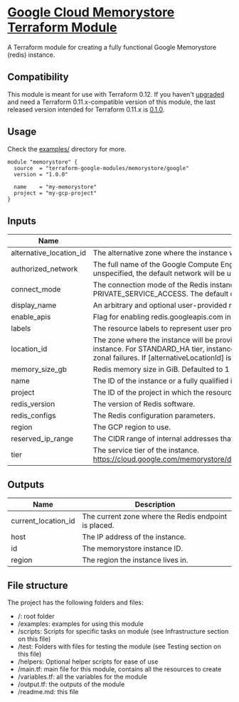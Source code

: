# [Google Cloud Memorystore Terraform Module](https://registry.terraform.io/modules/terraform-google-modules/memorystore/google/)

A Terraform module for creating a fully functional Google Memorystore (redis) instance.

## Compatibility
This module is meant for use with Terraform 0.12. If you haven't [upgraded](https://www.terraform.io/upgrade-guides/0-12.html) and need a Terraform 0.11.x-compatible version of this module, the last released version intended for Terraform 0.11.x
is [0.1.0](https://registry.terraform.io/modules/terraform-google-modules/memorystore/google/0.1.0).

## Usage

Check the [examples/](./examples/) directory for more.

```hcl
module "memorystore" {
  source  = "terraform-google-modules/memorystore/google"
  version = "1.0.0"

  name    = "my-memorystore"
  project = "my-gcp-project"
}
```

<!-- BEGINNING OF PRE-COMMIT-TERRAFORM DOCS HOOK -->
## Inputs

| Name | Description | Type | Default | Required |
|------|-------------|:----:|:-----:|:-----:|
| alternative\_location\_id | The alternative zone where the instance will be provisioned. | string | `"null"` | no |
| authorized\_network | The full name of the Google Compute Engine network to which the instance is connected. If left unspecified, the default network will be used. | string | `"null"` | no |
| connect\_mode | The connection mode of the Redis instance. Can be either DIRECT_PEERING or PRIVATE_SERVICE_ACCESS. The default connect mode if not provided is DIRECT_PEERING. | string | `"null"` | no |
| display\_name | An arbitrary and optional user-provided name for the instance. | string | `"null"` | no |
| enable\_apis | Flag for enabling redis.googleapis.com in your project | bool | `"true"` | no |
| labels | The resource labels to represent user provided metadata. | map(string) | `"null"` | no |
| location\_id | The zone where the instance will be provisioned. If not provided, the service will choose a zone for the instance. For STANDARD_HA tier, instances will be created across two zones for protection against zonal failures. If [alternativeLocationId] is also provided, it must be different from [locationId]. | string | `"null"` | no |
| memory\_size\_gb | Redis memory size in GiB. Defaulted to 1 GiB | number | `"1"` | no |
| name | The ID of the instance or a fully qualified identifier for the instance. | string | n/a | yes |
| project | The ID of the project in which the resource belongs to. | string | n/a | yes |
| redis\_version | The version of Redis software. | string | `"null"` | no |
| redis\_configs | The Redis configuration parameters. | map | `"null"` | no |
| region | The GCP region to use. | string | `"null"` | no |
| reserved\_ip\_range | The CIDR range of internal addresses that are reserved for this instance. | string | `"null"` | no |
| tier | The service tier of the instance. https://cloud.google.com/memorystore/docs/redis/reference/rest/v1/projects.locations.instances#Tier | string | `"STANDARD_HA"` | no |

## Outputs

| Name | Description |
|------|-------------|
| current\_location\_id | The current zone where the Redis endpoint is placed. |
| host | The IP address of the instance. |
| id | The memorystore instance ID. |
| region | The region the instance lives in. |

<!-- END OF PRE-COMMIT-TERRAFORM DOCS HOOK -->

## File structure

The project has the following folders and files:

- /: root folder
- /examples: examples for using this module
- /scripts: Scripts for specific tasks on module (see Infrastructure section on this file)
- /test: Folders with files for testing the module (see Testing section on this file)
- /helpers: Optional helper scripts for ease of use
- /main.tf: main file for this module, contains all the resources to create
- /variables.tf: all the variables for the module
- /output.tf: the outputs of the module
- /readme.md: this file

